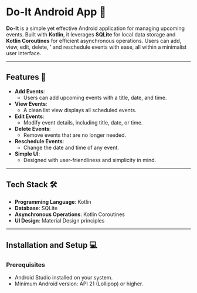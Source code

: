 # Do-It Android App 📅

**Do-It** is a simple yet effective Android application for managing upcoming events. Built with **Kotlin**, it leverages **SQLite** 
for local data storage and **Kotlin Coroutines** for efficient asynchronous operations. Users can add, view, edit, delete, '
and reschedule events with ease, all within a minimalist user interface.

---

## Features 🚀
- **Add Events**:
  - Users can add upcoming events with a title, date, and time.
- **View Events**:
  - A clean list view displays all scheduled events.
- **Edit Events**:
  - Modify event details, including title, date, or time.
- **Delete Events**:
  - Remove events that are no longer needed.
- **Reschedule Events**:
  - Change the date and time of any event.
- **Simple UI**:
  - Designed with user-friendliness and simplicity in mind.

---

## Tech Stack 🛠️
- **Programming Language**: Kotlin
- **Database**: SQLite
- **Asynchronous Operations**: Kotlin Coroutines
- **UI Design**: Material Design principles

---

## Installation and Setup 💻

### Prerequisites
- Android Studio installed on your system.
- Minimum Android version: API 21 (Lollipop) or higher.




